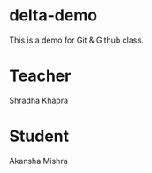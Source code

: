 # delta-demo
This is a demo for Git &amp; Github class.

# Teacher
Shradha Khapra

# Student
Akansha Mishra